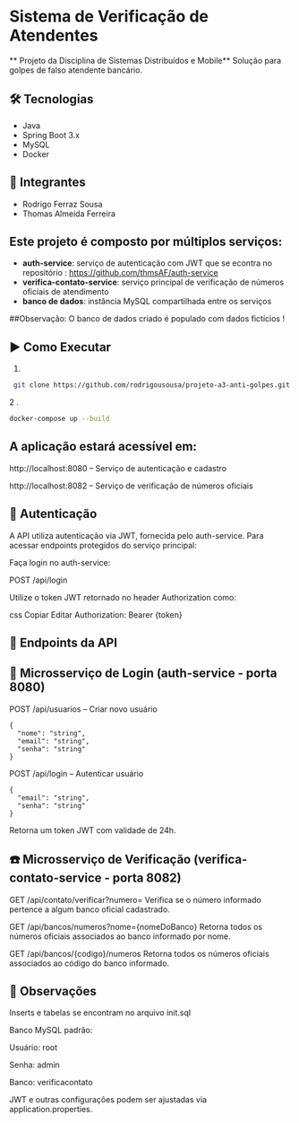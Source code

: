 
# Sistema de Verificação de Atendentes

** Projeto da Disciplina de Sistemas Distribuídos e Mobile**
Solução para golpes de falso atendente bancário.

## 🛠️ Tecnologias
- Java
- Spring Boot 3.x
- MySQL
- Docker

## 👥 Integrantes 
- Rodrigo Ferraz Sousa
- Thomas Almeida Ferreira



## Este projeto é composto por múltiplos serviços:

- **auth-service**: serviço de autenticação com JWT que se econtra no repositório : https://github.com/thmsAF/auth-service
- **verifica-contato-service**: serviço principal de verificação de números oficiais de atendimento
- **banco de dados**: instância MySQL compartilhada entre os serviços

##Observação:
O banco de dados criado é populado com dados fictícios ! 




## ▶️ Como Executar
1.
  ``` bash
   git clone https://github.com/rodrigousousa/projeto-a3-anti-golpes.git
   ```

2 .
```bash
docker-compose up --build
```


## A aplicação estará acessível em:

http://localhost:8080 – Serviço de autenticação e cadastro

http://localhost:8082 – Serviço de verificação de números oficiais

## 🔐 Autenticação
A API utiliza autenticação via JWT, fornecida pelo auth-service.
Para acessar endpoints protegidos do serviço principal:

Faça login no auth-service:

POST /api/login

Utilize o token JWT retornado no header Authorization como:

css
Copiar
Editar
Authorization: Bearer {token}
## 📮 Endpoints da API
## 🔐 Microsserviço de Login (auth-service - porta 8080)
POST /api/usuarios – Criar novo usuário

```
{
  "nome": "string",
  "email": "string",
  "senha": "string"
}
```
POST /api/login – Autenticar usuário

```
{
  "email": "string",
  "senha": "string"
}
```
Retorna um token JWT com validade de 24h.

## ☎️ Microsserviço de Verificação (verifica-contato-service - porta 8082)
GET /api/contato/verificar?numero=
Verifica se o número informado pertence a algum banco oficial cadastrado.

GET /api/bancos/numeros?nome={nomeDoBanco}
Retorna todos os números oficiais associados ao banco informado por nome.

GET /api/bancos/{codigo}/numeros
Retorna todos os números oficiais associados ao código do banco informado.

## 📌 Observações

Inserts e tabelas se encontram no arquivo init.sql

Banco MySQL padrão:

Usuário: root

Senha: admin

Banco: verificacontato

JWT e outras configurações podem ser ajustadas via application.properties.
